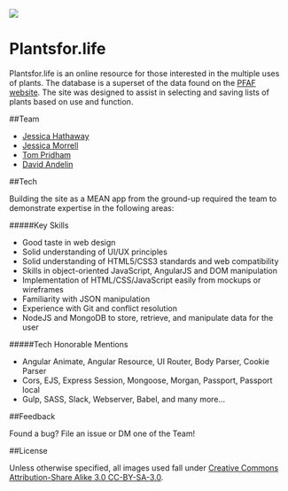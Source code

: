 ![](https://images.unsplash.com/photo-1430933964450-0aefb85717c8?crop=entropy&fit=crop&fm=jpg&h=950&ixjsv=2.1.0&ixlib=rb-0.3.5&q=80&w=1925)

# Plantsfor.life

Plantsfor.life is an online resource for those interested in the multiple uses
of plants.  The database is a superset of the data found on the [PFAF website](http://pfaf.org/user/Default.aspx).
The site was designed to assist in selecting and saving lists of plants based
 on use and function.

##Team

-   [Jessica Hathaway](https://github.com/hathawayjess)
-   [Jessica Morrell](https://github.com/jessicamorrell)
-   [Tom Pridham](https://github.com/TomPridham)
-   [David Andelin](https://github.com/bda9)

##Tech

Building the site as a MEAN app from the ground-up required the team to
 demonstrate expertise in the following areas:

#####Key Skills

-   Good taste in web design
-   Solid understanding of UI/UX principles
-   Solid understanding of HTML5/CSS3 standards and web compatibility
-   Skills in object-oriented JavaScript, AngularJS and DOM manipulation
-   Implementation of HTML/CSS/JavaScript easily from mockups or wireframes
-   Familiarity with JSON manipulation
-   Experience with Git and conflict resolution
-   NodeJS and MongoDB to store, retrieve, and manipulate data for the user

#####Tech Honorable Mentions

-   Angular Animate, Angular Resource, UI Router, Body Parser, Cookie Parser
-   Cors, EJS, Express Session, Mongoose, Morgan, Passport, Passport local
-   Gulp, SASS, Slack, Webserver, Babel, and many more...

##Feedback

Found a bug?  File an issue or DM one of the Team!

##License

Unless otherwise specified, all images used fall under [Creative Commons
 Attribution-Share Alike 3.0 CC-BY-SA-3.0](http://creativecommons.org/licenses/by-sa/3.0/).
